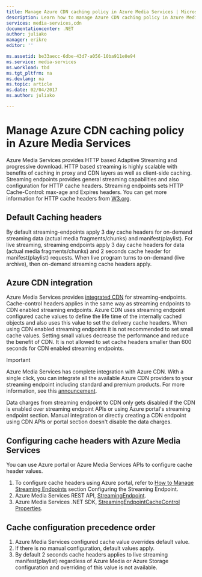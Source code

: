 ```yaml
---
title: Manage Azure CDN caching policy in Azure Media Services | Microsoft Docs
description: Learn how to manage Azure CDN caching policy in Azure Media Services.
services: media-services,cdn
documentationcenter: .NET
author: juliako
manager: erikre
editor: ''

ms.assetid: be33aecc-6dbe-43d7-a056-10ba911e0e94
ms.service: media-services
ms.workload: tbd
ms.tgt_pltfrm: na
ms.devlang: na
ms.topic: article
ms.date: 02/04/2017
ms.author: juliako

---
```

# Manage Azure CDN caching policy in Azure Media Services
Azure Media Services provides HTTP based Adaptive Streaming and progressive download. HTTP based streaming is highly scalable with benefits of caching in proxy and CDN layers as well as client-side caching. Streaming endpoints provides general streaming capabilities and also configuration for HTTP cache headers. Streaming endpoints sets HTTP Cache-Control: max-age and Expires headers. You can get more information for HTTP cache headers from [W3.org](https://www.w3.org/Protocols/rfc2616/rfc2616-sec13.html).

## Default Caching headers
By default streaming-endpoints apply 3 day cache headers for on-demand streaming data (actual media fragments/chunks) and manifest(playlist). For live streaming, streaming endpoints apply 3 day cache headers for data (actual media fragments/chunks) and 2 seconds cache header for manifest(playlist) requests. When live program turns to on-demand (live archive), then on-demand streaming cache headers apply.

## Azure CDN integration
Azure Media Services provides [integrated CDN](https://azure.microsoft.com/updates/azure-media-services-now-fully-integrated-with-azure-cdn/) for streaming-endpoints. Cache-control headers applies in the same way as streaming endpoints to CDN enabled streaming endpoints. Azure CDN uses streaming endpoint configured cache values to define the life time of the internally cached objects and also uses this value to set the delivery cache headers. When using CDN enabled streaming endpoints it is not recommended to set small cache values. Setting small values decrease the performance and reduce the benefit of CDN. It is not allowed to set cache headers smaller than 600 seconds for CDN enabled streaming endpoints.

> [!IMPORTANT]
>Azure Media Services has complete integration with Azure CDN. With a single click, you can integrate all the available Azure CDN providers to your streaming endpoint including standard and premium products. For more information, see this [announcement](https://azure.microsoft.com/blog/standardstreamingendpoint/).
> 
> Data charges from streaming endpoint to CDN only gets disabled if the CDN is enabled over streaming endpoint APIs or using Azure portal's streaming endpoint section. Manual integration or directly creating a CDN endpoint using CDN APIs or portal section doesn't disable the data charges.

## Configuring cache headers with Azure Media Services
You can use Azure portal or Azure Media Services APIs to configure cache header values.

1. To configure cache headers using Azure portal, refer to [How to Manage Streaming Endpoints](../media-services/previous/media-services-portal-manage-streaming-endpoints.md) section Configuring the Streaming Endpoint.
2. Azure Media Services REST API, [StreamingEndpoint](/rest/api/media/operations/streamingendpoint#StreamingEndpointCacheControl).
3. Azure Media Services .NET SDK, [StreamingEndpointCacheControl Properties](https://go.microsoft.com/fwlink/?LinkId=615302).

## Cache configuration precedence order
1. Azure Media Services configured cache value overrides default value.
2. If there is no manual configuration, default values apply.
3. By default 2 seconds cache headers applies to live streaming manifest(playlist) regardless of Azure Media or Azure Storage configuration and overriding of this value is not available.

